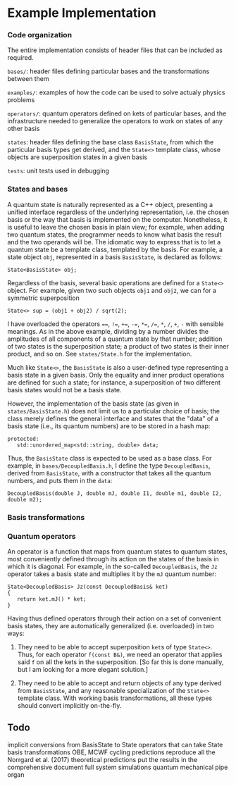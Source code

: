 # Example Implementation

### Code organization

The entire implementation consists of header files that can be included as
required.

`bases/`: header files defining particular bases and the transformations between
them

`examples/`: examples of how the code can be used to solve actualy physics
problems

`operators/`: quantum operators defined on kets of particular bases, and the
infrastructure needed to generalize the operators to work on states of any other
basis

`states`: header files defining the base class `BasisState`, from which the
particular basis types get derived, and the `State<>` template class, whose
objects are superposition states in a given basis

`tests`: unit tests used in debugging

### States and bases

A quantum state is naturally represented as a C++ object, presenting a unified
interface regardless of the underlying representation, i.e. the chosen basis or
the way that basis is implemented on the computer. Nonetheless, it is useful to
leave the chosen basis in plain view; for example, when adding two quantum
states, the programmer needs to know what basis the result and the two operands
will be. The idiomatic way to express that is to let a quantum state be a
template class, templated by the basis. For example, a state object `obj`,
represented in a basis `BasisState`, is declared as follows:

    State<BasisState> obj;

Regardless of the basis, several basic operations are defined for a  `State<>`
object. For example, given two such objects `obj1` and `obj2`, we can for a
symmetric superposition

    State<> sup = (obj1 + obj2) / sqrt(2);

I have overloaded the operators `==`, `!=`, `+=`, `-=`, `*=`, `/=`, `*`, `/`,
`+`, `-` with sensible meanings. As in the above example, dividing by a number
divides the amplitudes of all components of a quantum state by that number;
addition of two states is the superposition state; a product of two states is
their inner product, and so on. See `states/State.h` for the implementation.

Much like `State<>`, the `BasisState` is also a user-defined type representing a
basis state in a given basis. Only the equality and inner product operations are
defined for such a state; for instance, a superposition of two different basis
states would not be a basis state.

However, the implementation of the basis state (as given in
`states/BasisState.h`) does not limit us to a particular choice of basis; the
class merely defines the general interface and states that the "data" of a basis
state (i.e., its quantum numbers) are to be stored in a hash map:

    protected:
       std::unordered_map<std::string, double> data;

Thus, the `BasisState` class is expected to be used as a base class. For
example, in `bases/DecoupledBasis.h`, I define the type `DecoupledBasis`,
derived from `BasisState`, with a constructor that takes all the quantum
numbers, and puts them in the `data`:

    DecoupledBasis(double J, double mJ, double I1, double m1, double I2, double m2);

### Basis transformations

### Quantum operators

An operator is a function that maps from quantum states to quantum states, most
conveniently defined through its action on the states of the basis in which it
is diagonal. For example, in the so-called `DecoupledBasis`, the `Jz` operator
takes a basis state and multiplies it by the `mJ` quantum number:

    State<DecoupledBasis> Jz(const DecoupledBasis& ket)
    {
       return ket.mJ() * ket;
    }

Having thus defined operators through their action on a set of convenient basis
states, they are automatically generalized (i.e. overloaded) in two ways:

1. They need to be able to accept superposition `ket`s of type `State<>`. Thus,
   for each operator `f(const B&)`, we need an operator that applies said `f` on
   all the kets in the superposition. [So far this is done manually, but I am
   looking for a more elegant solution.]

2. They need to be able to accept and return objects of any type derived from
   `BasisState`, and any reasonable specialization of the `State<>` template
   class. With working basis transformations, all these types should convert
   implicitly on-the-fly.

## Todo

implicit conversions from BasisState to State<BasisState>
operators that can take State<BasisState>
basis transformations
OBE, MCWF
cycling predictions
reproduce all the Norrgard et al. (2017) theoretical predictions
put the results in the comprehensive document
full system simulations
quantum mechanical pipe organ
